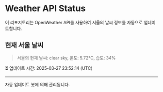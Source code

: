 
# Weather API Status

이 리포지토리는 OpenWeather API를 사용하여 서울의 날씨 정보를 자동으로 업데이트합니다.

## 현재 서울 날씨
> 서울의 현재 날씨: clear sky, 온도: 5.72°C, 습도: 34%

⏳ 업데이트 시간: 2025-03-27 23:52:14 (UTC)

---
자동 업데이트 봇에 의해 관리됩니다.
